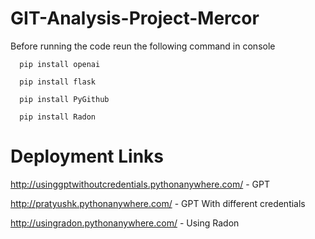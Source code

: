 # GIT-Analysis-Project-Mercor
Before running the code reun the following command in console
          
      pip install openai
          
      pip install flask
          
      pip install PyGithub
        
      pip install Radon

# Deployment Links

http://usinggptwithoutcredentials.pythonanywhere.com/  -  GPT

http://pratyushk.pythonanywhere.com/  -  GPT With different credentials

http://usingradon.pythonanywhere.com/   -  Using Radon

